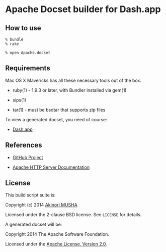 Apache Docset builder for Dash.app
==================================

How to use
----------

    % bundle
    % rake

    % open Apache.docset

Requirements
------------

Mac OS X Mavericks has all these necessary tools out of the box.

- ruby(1) - 1.9.3 or later, with Bundler installed via gem(1)

- sips(1)

- tar(1) - must be bsdtar that supports zip files

To view a generated docset, you need of course:

- [Dash.app](http://kapeli.com/dash)

References
----------

- [GitHub Project](https://github.com/knu/docset-apache)

- [Apache HTTP Server Documentation](http://httpd.apache.org/docs/)

License
-------

This build script suite is:

Copyright (c) 2014 [Akinori MUSHA](https://akinori.org/)

Licensed under the 2-clause BSD license.
See `LICENSE` for details.

A generated docset will be:

Copyright 2014 The Apache Software Foundation.

Licensed under the [Apache License, Version 2.0](http://www.apache.org/licenses/LICENSE-2.0).
